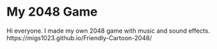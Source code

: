 <h1>My 2048 Game</h1>
Hi everyone. I made my own 2048 game with music and sound effects. https://migs1023.github.io/Friendly-Cartoon-2048/
